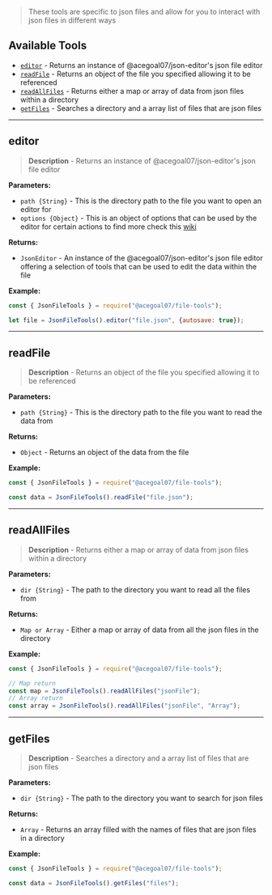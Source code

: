> These tools are specific to json files and allow for you to interact with json files in different ways

## Available Tools
* <a href="#editor">`editor`</a> - Returns an instance of @acegoal07/json-editor's json file editor
* <a href="#readFile">`readFile`</a> - Returns an object of the file you specified allowing it to be referenced
* <a href="#readAllFiles">`readAllFiles`</a> - Returns either a map or array of data from json files within a directory
* <a href="#getFiles">`getFiles`</a> - Searches a directory and a array list of files that are json files

***
## editor
> **Description** - Returns an instance of @acegoal07/json-editor's json file editor

**Parameters:**
* `path {String}` - This is the directory path to the file you want to open an editor for
* `options {Object}` - This is an object of options that can be used by the editor for certain actions to find more check this <a href="https://github.com/acegoal07/json-editor/wiki/Editor-Documentation">wiki</a>

**Returns:** 
* `JsonEditor` - An instance of the @acegoal07/json-editor's json file editor offering a selection of tools that can be used to edit the data within the file

**Example:**
```js
const { JsonFileTools } = require("@acegoal07/file-tools");

let file = JsonFileTools().editor("file.json", {autosave: true});
```

***
## readFile
> **Description** - Returns an object of the file you specified allowing it to be referenced

**Parameters:**
* `path {String}` - This is the directory path to the file you want to read the data from 

**Returns:**
* `Object` - Returns an object of the data from the file 

**Example:**
```js
const { JsonFileTools } = require("@acegoal07/file-tools");

const data = JsonFileTools().readFile("file.json");
```

***
## readAllFiles
> **Description** -  Returns either a map or array of data from json files within a directory

**Parameters:**
* `dir {String}` - The path to the directory you want to read all the files from 

**Returns:**
* `Map or Array` - Either a map or array of data from all the json files in the directory

**Example:**
```js
const { JsonFileTools } = require("@acegoal07/file-tools");

// Map return
const map = JsonFileTools().readAllFiles("jsonFile");
// Array return
const array = JsonFileTools().readAllFiles("jsonFile", "Array");
```

***
## getFiles
> **Description** - Searches a directory and a array list of files that are json files

**Parameters:**
* `dir {String}` - The path to the directory you want to search for json files

**Returns:**
* `Array` - Returns an array filled with the names of files that are json files in a directory

**Example:**
```js
const { JsonFileTools } = require("@acegoal07/file-tools");

const data = JsonFileTools().getFiles("files");
```